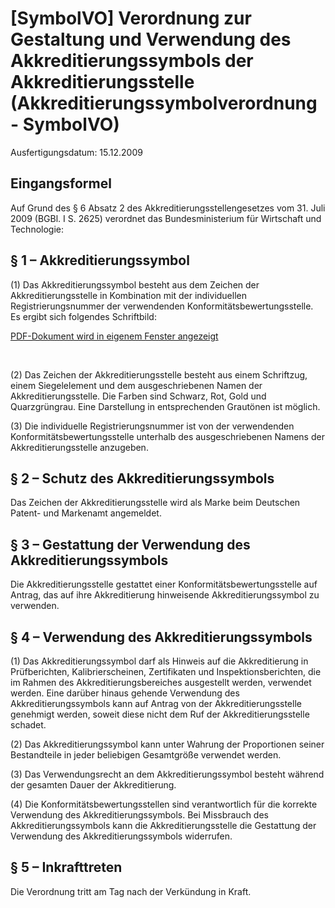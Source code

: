 # [SymbolVO] Verordnung zur Gestaltung und Verwendung des Akkreditierungssymbols der Akkreditierungsstelle  (Akkreditierungssymbolverordnung - SymbolVO)

Ausfertigungsdatum: 15.12.2009

 

## Eingangsformel

Auf Grund des § 6 Absatz 2 des Akkreditierungsstellengesetzes vom 31. Juli 2009 (BGBl. I S. 2625) verordnet das Bundesministerium für Wirtschaft und Technologie:


## § 1 – Akkreditierungssymbol

(1) Das Akkreditierungssymbol besteht aus dem Zeichen der Akkreditierungsstelle in Kombination mit der individuellen Registrierungsnummer der verwendenden Konformitätsbewertungsstelle. Es ergibt sich folgendes Schriftbild:

<a href="../normengrafiken/bgbl1_2009/j3870-1_0010.pdf" class="jurextern" title="PDF-Dokument wird in eigenem Fenster geöffnet">PDF-Dokument wird in eigenem Fenster angezeigt</a>

  
 

(2) Das Zeichen der Akkreditierungsstelle besteht aus einem Schriftzug, einem Siegelelement und dem ausgeschriebenen Namen der Akkreditierungsstelle. Die Farben sind Schwarz, Rot, Gold und Quarzgrüngrau. Eine Darstellung in entsprechenden Grautönen ist möglich.

(3) Die individuelle Registrierungsnummer ist von der verwendenden Konformitätsbewertungsstelle unterhalb des ausgeschriebenen Namens der Akkreditierungsstelle anzugeben.


## § 2 – Schutz des Akkreditierungssymbols

Das Zeichen der Akkreditierungsstelle wird als Marke beim Deutschen Patent- und Markenamt angemeldet.


## § 3 – Gestattung der Verwendung des Akkreditierungssymbols

Die Akkreditierungsstelle gestattet einer Konformitätsbewertungsstelle auf Antrag, das auf ihre Akkreditierung hinweisende Akkreditierungssymbol zu verwenden.


## § 4 – Verwendung des Akkreditierungssymbols

(1) Das Akkreditierungssymbol darf als Hinweis auf die Akkreditierung in Prüfberichten, Kalibrierscheinen, Zertifikaten und Inspektionsberichten, die im Rahmen des Akkreditierungsbereiches ausgestellt werden, verwendet werden. Eine darüber hinaus gehende Verwendung des Akkreditierungssymbols kann auf Antrag von der Akkreditierungsstelle genehmigt werden, soweit diese nicht dem Ruf der Akkreditierungsstelle schadet.

(2) Das Akkreditierungssymbol kann unter Wahrung der Proportionen seiner Bestandteile in jeder beliebigen Gesamtgröße verwendet werden.

(3) Das Verwendungsrecht an dem Akkreditierungssymbol besteht während der gesamten Dauer der Akkreditierung.

(4) Die Konformitätsbewertungsstellen sind verantwortlich für die korrekte Verwendung des Akkreditierungssymbols. Bei Missbrauch des Akkreditierungssymbols kann die Akkreditierungsstelle die Gestattung der Verwendung des Akkreditierungssymbols widerrufen.


## § 5 – Inkrafttreten

Die Verordnung tritt am Tag nach der Verkündung in Kraft.
